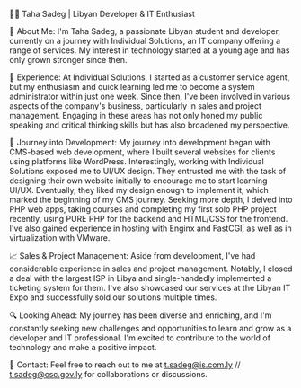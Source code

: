 👨‍💻 Taha Sadeg | Libyan Developer & IT Enthusiast

🌟 About Me:
I'm Taha Sadeg, a passionate Libyan student and developer, currently on a journey with Individual Solutions, an IT company offering a range of services. My interest in technology started at a young age and has only grown stronger since then.

💼 Experience:
At Individual Solutions, I started as a customer service agent, but my enthusiasm and quick learning led me to become a system administrator within just one week. Since then, I've been involved in various aspects of the company's business, particularly in sales and project management. Engaging in these areas has not only honed my public speaking and critical thinking skills but has also broadened my perspective.

🚀 Journey into Development:
My journey into development began with CMS-based web development, where I built several websites for clients using platforms like WordPress. Interestingly, working with Individual Solutions exposed me to UI/UX design. They entrusted me with the task of designing their own website initially to encourage me to start learning UI/UX. Eventually, they liked my design enough to implement it, which marked the beginning of my CMS journey. Seeking more depth, I delved into PHP web apps, taking courses and completing my first solo PHP project recently, using PURE PHP for the backend and HTML/CSS for the frontend. I've also gained experience in hosting with Enginx and FastCGI, as well as in virtualization with VMware.

📈 Sales & Project Management:
Aside from development, I've had considerable experience in sales and project management. Notably, I closed a deal with the largest ISP in Libya and single-handedly implemented a ticketing system for them. I've also showcased our services at the Libyan IT Expo and successfully sold our solutions multiple times.

🔍 Looking Ahead:
My journey has been diverse and enriching, and I'm constantly seeking new challenges and opportunities to learn and grow as a developer and IT professional. I'm excited to contribute to the world of technology and make a positive impact.

📧 Contact:
Feel free to reach out to me at t.sadeg@is.com.ly // t.sadeg@csc.gov.ly for collaborations or discussions.

<!---
tahasadeg/tahasadeg is a ✨ special ✨ repository because its `README.md` (this file) appears on your GitHub profile.
You can click the Preview link to take a look at your changes.
--->
